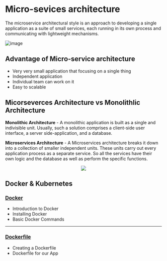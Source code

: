 # Micro-sevices architecture

The microservice architectural style is an approach to developing a single application as a suite of small services, each running in its own process and communicating with lightweight mechanisms.


![image](https://user-images.githubusercontent.com/110366380/203054975-8ca73eee-b688-4d06-9d9a-6e7de35d212f.png)

## Advantage of Micro-service architecture
- Very very small application that focusing on a single thing
- Independent application
- Individual team can work on it
- Easy to scalable

## Micorseverces Architecture vs Monolithlic Architecture

**Monolithic Architecture** - A monolithic application is built as a single and indivisible unit. Usually, such a solution comprises a client-side user interface, a server side-application, and a database.

**Microservices Architecture** - A Microservices architecture breaks it down into a collection of smaller independent units. These units carry out every application process as a separate service. So all the services have their own logic and the database as well as perform the specific functions.

<p align="center">
  <img src="https://user-images.githubusercontent.com/110366380/203068685-324a1087-5ca7-4525-920d-743eb005e01d.png">
</p>


## Docker & Kubernetes

### [Docker](docker/README.md)
- Introduction to Docker
- Installing Docker
- Basic Docker Commands
***
### [Dockerfile](docker/docker-file.md)
- Creating a Dockerfile
- Dockerfile for our App
